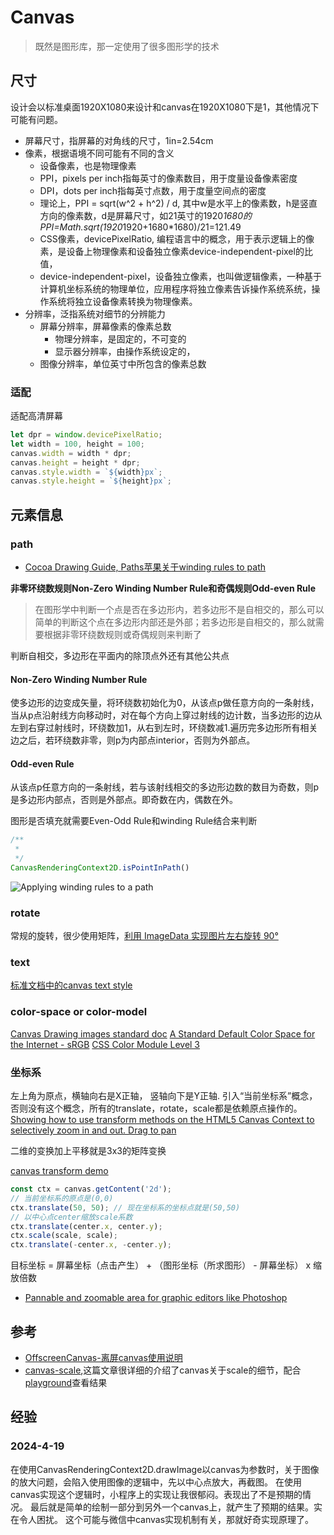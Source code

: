 # Canvas

> 既然是图形库，那一定使用了很多图形学的技术

## 尺寸

设计会以标准桌面1920X1080来设计和canvas在1920X1080下是1，其他情况下可能有问题。

- 屏幕尺寸，指屏幕的对角线的尺寸，1in=2.54cm
- 像素，根据语境不同可能有不同的含义
    - 设备像素，也是物理像素
    - PPI，pixels per inch指每英寸的像素数目，用于度量设备像素密度
    - DPI，dots per inch指每英寸点数，用于度量空间点的密度
    - 理论上，PPI = sqrt(w^2 + h^2) / d, 其中w是水平上的像素数，h是竖直方向的像素数，d是屏幕尺寸，如21英寸的1920*1680的PPI=Math.sqrt(1920*1920+1680*1680)/21=121.49
    - CSS像素，devicePixelRatio, 编程语言中的概念，用于表示逻辑上的像素，是设备上物理像素和设备独立像素device-independent-pixel的比值，
    - device-independent-pixel，设备独立像素，也叫做逻辑像素，一种基于计算机坐标系统的物理单位，应用程序将独立像素告诉操作系统系统，操作系统将独立设备像素转换为物理像素。
- 分辨率，泛指系统对细节的分辨能力
    - 屏幕分辨率，屏幕像素的像素总数
        - 物理分辨率，是固定的，不可变的
        - 显示器分辨率，由操作系统设定的，
    - 图像分辨率，单位英寸中所包含的像素总数

### 适配
适配高清屏幕
```js
let dpr = window.devicePixelRatio;
let width = 100, height = 100;
canvas.width = width * dpr;
canvas.height = height * dpr;
canvas.style.width = `${width}px`;
canvas.style.height = `${height}px`;
```


## 元素信息

### path

- [Cocoa Drawing Guide, Paths苹果关于winding rules to path](https://developer.apple.com/library/archive/documentation/Cocoa/Conceptual/CocoaDrawingGuide/Paths/Paths.html)

**非零环绕数规则Non-Zero Winding Number Rule和奇偶规则Odd-even Rule**

> 在图形学中判断一个点是否在多边形内，若多边形不是自相交的，那么可以简单的判断这个点在多边形内部还是外部；若多边形是自相交的，那么就需要根据非零环绕数规则或奇偶规则来判断了

判断自相交，多边形在平面内的除顶点外还有其他公共点

#### Non-Zero Winding Number Rule
使多边形的边变成矢量，将环绕数初始化为0，从该点p做任意方向的一条射线，当从p点沿射线方向移动时，对在每个方向上穿过射线的边计数，当多边形的边从左到右穿过射线时，环绕数加1，从右到左时，环绕数减1.遍历完多边形所有相关边之后，若环绕数非零，则p为内部点interior，否则为外部点。

#### Odd-even Rule
从该点p任意方向的一条射线，若与该射线相交的多边形边数的数目为奇数，则p是多边形内部点，否则是外部点。即奇数在内，偶数在外。

图形是否填充就需要Even-Odd Rule和winding Rule结合来判断
```js
/**
 * 
 */
CanvasRenderingContext2D.isPointInPath()
```
![Applying winding rules to a path](https://developer.apple.com/library/archive/documentation/Cocoa/Conceptual/CocoaDrawingGuide/Art/winding_path_crossing_2x.png)

### rotate 

常规的旋转，很少使用矩阵，[利用 ImageData 实现图片左右旋转 90°](https://blog.csdn.net/frgod/article/details/106055830)

### text

[标准文档中的canvas text style](https://html.spec.whatwg.org/multipage/canvas.html#text-styles)

### color-space or color-model

[Canvas Drawing images standard doc](https://html.spec.whatwg.org/multipage/canvas.html#drawing-images)
[A Standard Default Color Space for the Internet - sRGB](https://www.w3.org/Graphics/Color/sRGB.html)
[CSS Color Module Level 3](https://www.w3.org/TR/css-color-3/#rgb-color)

### 坐标系

左上角为原点，横轴向右是X正轴， 竖轴向下是Y正轴. 引入“当前坐标系”概念，否则没有这个概念，所有的translate，rotate，scale都是依赖原点操作的。
[Showing how to use transform methods on the HTML5 Canvas Context to selectively zoom in and out. Drag to pan](http://phrogz.net/tmp/canvas_zoom_to_cursor.html)

二维的变换加上平移就是3x3的矩阵变换

[canvas transform demo](https://playcode.io/1820156)

```js
const ctx = canvas.getContent('2d');
// 当前坐标系的原点是(0,0)
ctx.translate(50, 50); // 现在坐标系的坐标点就是(50,50)
// 以中心点center缩放scale系数
ctx.translate(center.x, center.y);
ctx.scale(scale, scale);
ctx.translate(-center.x, -center.y);
```

目标坐标 = 屏幕坐标（点击产生） + （图形坐标（所求图形） - 屏幕坐标） x 缩放倍数

- [Pannable and zoomable area for graphic editors like Photoshop ](https://github.com/rokobuljan/zoompan)

## 参考

- [OffscreenCanvas-离屏canvas使用说明](https://zhuanlan.zhihu.com/p/100375855)
- [canvas-scale](https://dustinpfister.github.io/2019/03/06/canvas-scale/),这篇文章很详细的介绍了canvas关于scale的细节，配合[playground](https://playcode.io/1833399)查看结果

## 经验

### 2024-4-19
在使用CanvasRenderingContext2D.drawImage以canvas为参数时，关于图像的放大问题，会陷入使用图像的逻辑中，先以中心点放大，再截图。
在使用canvas实现这个逻辑时，小程序上的实现让我很郁闷。表现出了不是预期的情况。
最后就是简单的绘制一部分到另外一个canvas上，就产生了预期的结果。实在令人困扰。
这个可能与微信中canvas实现机制有关，那就好奇实现原理了。